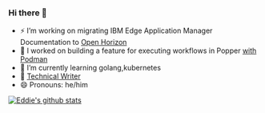 ### Hi there 👋

<!--
**edeediong/edeediong** is a ✨ _special_ ✨ repository because its `README.md` (this file) appears on your GitHub profile.

Here are some ideas to get you started:

- 🔭 I’m working on a feature for executing workflows in Popper [with Podman](https://github.com/getpopper/popper)
- 🌱 I’m currently learning golang,kubernetes
- 👯 [Technical Writer](https://www.dev.to/edeediong)
- 🤔 I’m looking for help with ...
- 💬 Ask me about ...
- 📫 How to reach me: ...
- 😄 Pronouns: he/him
- ⚡ Fun fact: ...
-->

- ⚡ I’m working on migrating IBM Edge Application Manager Documentation to [Open Horizon](https://github.com/open-horizon/open-horizon.github.io)
- 🔭 I worked on building a feature for executing workflows in Popper [with Podman](https://github.com/getpopper/popper)
- 🌱 I’m currently learning golang,kubernetes
- 👯 [Technical Writer](https://edeediong.me/)
- 😄 Pronouns: he/him

[![Eddie's github stats](https://github-readme-stats.vercel.app/api?username=edeediong&show_icons=true&theme=dracula)](https://github.com/edeediong/github-readme-stats)

